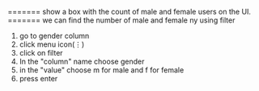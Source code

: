 ======= show a box with the count of male and female users on the UI. =======
we can find the number of male and female ny using filter

1. go to gender column
2. click menu icon(⋮)
3. click on filter
4. In the "column" name choose gender
5. in the "value" choose m for male and f for female
6. press enter
